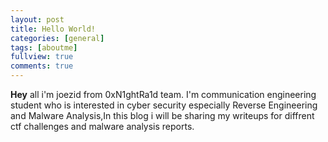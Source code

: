```yaml
---
layout: post
title: Hello World!
categories: [general]
tags: [aboutme]
fullview: true
comments: true
---
```


**Hey** all i'm joezid from 0xN1ghtRa1d team.
I'm communication engineering student who is interested in cyber security especially Reverse Engineering and Malware Analysis,In this blog  i will be sharing my writeups for diffrent ctf challenges and malware analysis reports.
